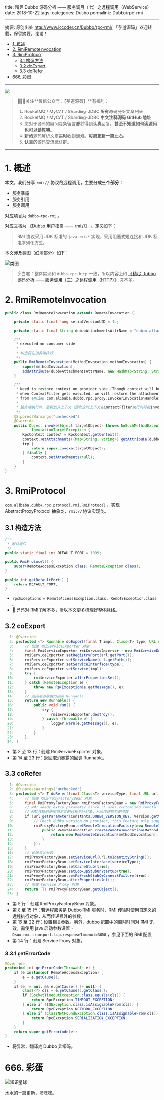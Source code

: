 title: 精尽 Dubbo 源码分析 —— 服务调用（七）之远程调用（WebService）
date: 2018-10-22
tags:
categories: Dubbo
permalink: Dubbo/rpc-rmi

-------

摘要: 原创出处 http://www.iocoder.cn/Dubbo/rpc-rmi/ 「芋道源码」欢迎转载，保留摘要，谢谢！

- [1. 概述](http://www.iocoder.cn/Dubbo/rpc-rmi/)
- [2. RmiRemoteInvocation](http://www.iocoder.cn/Dubbo/rpc-rmi/)
- [3. RmiProtocol](http://www.iocoder.cn/Dubbo/rpc-rmi/)
  - [3.1 构造方法](http://www.iocoder.cn/Dubbo/rpc-rmi/)
  - [3.2 doExport](http://www.iocoder.cn/Dubbo/rpc-rmi/)
  - [3.3 doRefer](http://www.iocoder.cn/Dubbo/rpc-rmi/)
- [666. 彩蛋](http://www.iocoder.cn/Dubbo/rpc-rmi/)

-------

![](http://www.iocoder.cn/images/common/wechat_mp_2017_07_31.jpg)

> 🙂🙂🙂关注**微信公众号：【芋道源码】**有福利：  
> 1. RocketMQ / MyCAT / Sharding-JDBC **所有**源码分析文章列表  
> 2. RocketMQ / MyCAT / Sharding-JDBC **中文注释源码 GitHub 地址**  
> 3. 您对于源码的疑问每条留言**都**将得到**认真**回复。**甚至不知道如何读源码也可以请教噢**。  
> 4. **新的**源码解析文章**实时**收到通知。**每周更新一篇左右**。  
> 5. **认真的**源码交流微信群。

-------

# 1. 概述

本文，我们分享 `rmi://` 协议的远程调用，主要分成**三个部分**：

* 服务暴露
* 服务引用
* 服务调用

对应项目为 `dubbo-rpc-rmi` 。

对应文档为 [《Dubbo 用户指南 —— rmi://》](https://dubbo.gitbooks.io/dubbo-user-book/references/protocol/rmi.html) 。定义如下：

> RMI 协议采用 JDK 标准的 `java.rmi.*` 实现，采用阻塞式短连接和 JDK 标准序列化方式。

本文涉及类图（红圈部分）如下：

![类图](http://www.iocoder.cn/images/Dubbo/2018_10_22/01.png)

> 旁白君：整体实现和 `dubbo-rpc-http` 一致，所以内容上和 [《精尽 Dubbo 源码分析 —— 服务调用（三）之远程调用（HTTP）》](http://www.iocoder.cn/Dubbo/rpc-http/?self) 差不多。

# 2. RmiRemoteInvocation

```Java
public class RmiRemoteInvocation extends RemoteInvocation {

    private static final long serialVersionUID = 1L;

    private static final String dubboAttachmentsAttrName = "dubbo.attachments";

    /**
     * executed on consumer side
     *
     * 构造将在消费端执行
     */
    public RmiRemoteInvocation(MethodInvocation methodInvocation) {
        super(methodInvocation);
        addAttribute(dubboAttachmentsAttrName, new HashMap<String, String>(RpcContext.getContext().getAttachments()));
    }

    /**
     * Need to restore context on provider side (Though context will be overridden by Invocation's attachment
     * when ContextFilter gets executed, we will restore the attachment when Invocation is constructed, check more
     * from {@link com.alibaba.dubbo.rpc.proxy.InvokerInvocationHandler}
     *
     * 服务端执行时，重新放入上下文（虽然这时上下文在ContextFilter执行时将被Invocation的attachments覆盖，我们在Invocation构造时还原attachments, see InvokerInvocationHandler）
     */
    @SuppressWarnings("unchecked")
    @Override
    public Object invoke(Object targetObject) throws NoSuchMethodException, IllegalAccessException,
            InvocationTargetException {
        RpcContext context = RpcContext.getContext();
        context.setAttachments((Map<String, String>) getAttribute(dubboAttachmentsAttrName));
        try {
            return super.invoke(targetObject);
        } finally {
            context.setAttachments(null);
        }
    }
}
```

# 3. RmiProtocol

[`com.alibaba.dubbo.rpc.protocol.rmi.RmiProtocol`](https://github.com/YunaiV/dubbo/blob/master/dubbo-rpc/dubbo-rpc-rmi/src/main/java/com/alibaba/dubbo/rpc/protocol/rmi/RmiProtocol.java) ，实现 AbstractProxyProtocol 抽象类，`rmi://` 协议实现类。

## 3.1 构造方法

```Java
/**
 * 默认端口
 */
public static final int DEFAULT_PORT = 1099;

public RmiProtocol() {
    super(RemoteAccessException.class, RemoteException.class);
}

public int getDefaultPort() {
    return DEFAULT_PORT;
}
```

* `rpcExceptions = RemoteAccessException.class, RemoteException.class` 。
* 🙂  艿艿对 RMI了解不多，所以本文更多梳理好整体脉络。

## 3.2 doExport

```Java
  1: @Override
  2: protected <T> Runnable doExport(final T impl, Class<T> type, URL url) throws RpcException {
  3:     // 创建 RmiServiceExporter 对象
  4:     final RmiServiceExporter rmiServiceExporter = new RmiServiceExporter();
  5:     rmiServiceExporter.setRegistryPort(url.getPort());
  6:     rmiServiceExporter.setServiceName(url.getPath());
  7:     rmiServiceExporter.setServiceInterface(type);
  8:     rmiServiceExporter.setService(impl);
  9:     try {
 10:         rmiServiceExporter.afterPropertiesSet();
 11:     } catch (RemoteException e) {
 12:         throw new RpcException(e.getMessage(), e);
 13:     }
 14:     // 返回取消暴露的回调 Runnable
 15:     return new Runnable() {
 16:         public void run() {
 17:             try {
 18:                 rmiServiceExporter.destroy();
 19:             } catch (Throwable e) {
 20:                 logger.warn(e.getMessage(), e);
 21:             }
 22:         }
 23:     };
 24: }
```

* 第 3 至 13 行：创建 RmiServiceExporter 对象。
* 第 14 至 23 行：返回取消暴露的回调 Runnable。

## 3.3 doRefer

```Java
  1: @Override
  2: @SuppressWarnings("unchecked")
  3: protected <T> T doRefer(final Class<T> serviceType, final URL url) throws RpcException {
  4:     // 创建 RmiProxyFactoryBean 对象
  5:     final RmiProxyFactoryBean rmiProxyFactoryBean = new RmiProxyFactoryBean();
  6:     // RMI needs extra parameter since it uses customized remote invocation object
  7:     // RMI传输时使用自定义的远程执行对象，从而传递额外的参数
  8:     if (url.getParameter(Constants.DUBBO_VERSION_KEY, Version.getVersion()).equals(Version.getVersion())) {
  9:         // Check dubbo version on provider, this feature only support
 10:         rmiProxyFactoryBean.setRemoteInvocationFactory(new RemoteInvocationFactory() {
 11:             public RemoteInvocation createRemoteInvocation(MethodInvocation methodInvocation) {
 12:                 return new RmiRemoteInvocation(methodInvocation);
 13:             }
 14:         });
 15:     }
 16:     // 设置相关参数
 17:     rmiProxyFactoryBean.setServiceUrl(url.toIdentityString());
 18:     rmiProxyFactoryBean.setServiceInterface(serviceType);
 19:     rmiProxyFactoryBean.setCacheStub(true);
 20:     rmiProxyFactoryBean.setLookupStubOnStartup(true);
 21:     rmiProxyFactoryBean.setRefreshStubOnConnectFailure(true);
 22:     rmiProxyFactoryBean.afterPropertiesSet();
 23:     // 创建 Service Proxy 对象
 24:     return (T) rmiProxyFactoryBean.getObject();
 25: }
```

* 第 5 行：创建 RmiProxyFactoryBean 对象。
* 第 8 至 15 行：若远程服务是 Dubbo RMI 服务时，RMI 传输时使用自定义的远程执行对象，从而传递额外的参数。
* 第 16 至 22 行：设置相关参数。另外，dubbo 配置中的超时时间对 RMI 无效，需使用 java 启动参数设置 `-Dsun.rmi.transport.tcp.responseTimeout=3000` ，参见下面的 RMI 配置
* 第 24 行：创建 Service Proxy 对象。

### 3.3.1 getErrorCode

```Java
@Override
protected int getErrorCode(Throwable e) {
    if (e instanceof RemoteAccessException) {
        e = e.getCause();
    }
    if (e != null && e.getCause() != null) {
        Class<?> cls = e.getCause().getClass();
        if (SocketTimeoutException.class.equals(cls)) {
            return RpcException.TIMEOUT_EXCEPTION;
        } else if (IOException.class.isAssignableFrom(cls)) {
            return RpcException.NETWORK_EXCEPTION;
        } else if (ClassNotFoundException.class.isAssignableFrom(cls)) {
            return RpcException.SERIALIZATION_EXCEPTION;
        }
    }
    return super.getErrorCode(e);
}
```

* 将异常，翻译成 Dubbo 异常码。

# 666. 彩蛋

![知识星球](http://www.iocoder.cn/images/Architecture/2017_12_29/01.png)

水水的一篇更新，嘿嘿嘿。

